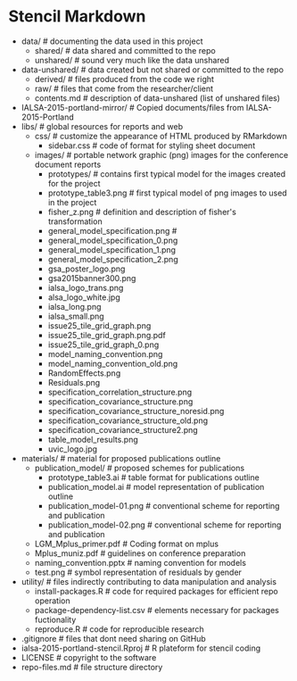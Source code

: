 # Stencil Markdown
* data/                                                        # documenting the data used in this project
    * shared/                                                  # data shared and committed to the repo
    * unshared/                                                # sound very much like the data unshared
* data-unshared/                                               # data created but not shared or committed to the repo
    * derived/                                                 # files produced from the code we right
    * raw/                                                     # files that come from the researcher/client
    * contents.md                                              # description of data-unshared (list of unshared files)
* IALSA-2015-portland-mirror/                                  # Copied documents/files from IALSA-2015-Portland
* libs/                                                        # global resources for reports and web
    * css/                                                     # customize the appearance of HTML produced by RMarkdown
        * sidebar.css                                          # code of format for styling sheet document
    * images/                                                  # portable network graphic (png) images for the conference document reports
        * prototypes/                                          # contains first typical model for the images created for the project
        * prototype_table3.png                                 # first typical model of png images to used in the project
        * fisher_z.png                                         # definition and description of fisher's transformation
        * general_model_specification.png                      #
        * general_model_specification_0.png
        * general_model_specification_1.png
        * general_model_specification_2.png
        * gsa_poster_logo.png
        * gsa2015banner300.png
        * ialsa_logo_trans.png
        * alsa_logo_white.jpg
        * ialsa_long.png
        * ialsa_small.png
        * issue25_tile_grid_graph.png
        * issue25_tile_grid_graph.png.pdf
        * issue25_tile_grid_graph_0.png
        * model_naming_convention.png
        * model_naming_convention_old.png
        * RandomEffects.png
        * Residuals.png
        * specification_correlation_structure.png
        * specification_covariance_structure.png
        * specification_covariance_structure_noresid.png
        * specification_covariance_structure_old.png
        * specification_covariance_structure2.png
        * table_model_results.png
        * uvic_logo.jpg
* materials/                                                   # material for proposed publications outline
    * publication_model/                                       # proposed schemes for publications
        * prototype_table3.ai                                  # table format for publications outline
        * publication_model.ai                                 # model representation of publication outline
        * publication_model-01.png                             # conventional scheme for reporting and publication
        * publication_model-02.png                             # conventional scheme for reporting and publication
    * LGM_Mplus_primer.pdf                                     # Coding format on mplus
    * Mplus_muniz.pdf                                          # guidelines on conference preparation
    * naming_convention.pptx                                   # naming convention for models
    * test.png                                                 # symbol representation of residuals by gender
* utility/                                                     # files indirectly contributing to data manipulation and analysis
    * install-packages.R                                       # code for required packages for efficient repo operation
    * package-dependency-list.csv                              # elements necessary for packages fuctionality
    * reproduce.R                                              # code for reproducible research
* .gitignore                                                   # files that dont need sharing on GitHub
* ialsa-2015-portland-stencil.Rproj                            # R plateform for stencil coding
* LICENSE                                                      # copyright to the software
* repo-files.md                                                # file structure directory
